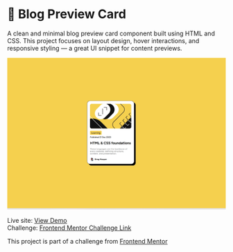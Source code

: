 # 📰 Blog Preview Card

A clean and minimal blog preview card component built using HTML and CSS. This project focuses on layout design, hover interactions, and responsive styling — a great UI snippet for content previews.

![Project Preview](preview.png)

Live site: [View Demo](https://www.frontendmentor.io/solutions/blog-preview-card-fwoGsdhZTt)  
Challenge: [Frontend Mentor Challenge Link](https://www.frontendmentor.io/challenges/blog-preview-card-ckPaj01IcS)

This project is part of a challenge from [Frontend Mentor](https://www.frontendmentor.io/challenges/blog-preview-card-ckPaj01IcS)
